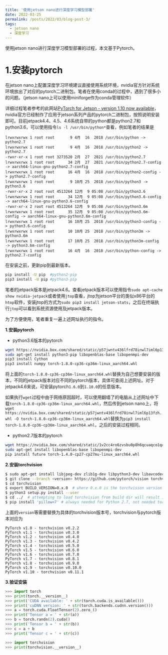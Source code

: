 ```yaml
---
title: '使用jetson nano进行深度学习模型部署'
date: 2022-03-25
permalink: /posts/2022/03/blog-post-3/
tags:
  - jetson nano
  - 深度学习
---
```


使用jetson nano进行深度学习模型部署的过程，本文基于Pytorch。

# 1.安装pytorch

在jetson nano上配置深度学习环境建议直接使用系统环境，nvidia官方针对系统环境放出了对应的pytorch二进制包。笔者在使用conda的过程中，遇到了很多小的问题。（jetson nano上可以使用miniforge作为conda管理软件）

详细过程笔者参考的此网站[PyTorch for Jetson - version 1.10 now available](https://forums.developer.nvidia.com/t/pytorch-for-jetson-version-1-10-now-available/72048)，nvidia官方已经制作了应用于jetson系列产品的pytorch二进制包，按照说明安装即可。目前jetpack4.4、4.5、4.6系统自带的python都是python2.7和python3.6，可以使用指令`ls -l /usr/bin/python*`查看，例如笔者的结果是
```
lrwxrwxrwx 1 root root       9 4月  16  2018 /usr/bin/python -> python2.7
lrwxrwxrwx 1 root root       9 4月  16  2018 /usr/bin/python2 -> python2.7
-rwxr-xr-x 1 root root 3273520 2月  27  2021 /usr/bin/python2.7
lrwxrwxrwx 1 root root      34 2月  27  2021 /usr/bin/python2.7-config -> aarch64-linux-gnu-python2.7-config
lrwxrwxrwx 1 root root      16 4月  16  2018 /usr/bin/python2-config -> python2.7-config
lrwxrwxrwx 1 root root       9 10月 25  2018 /usr/bin/python3 -> python3.6
-rwxr-xr-x 2 root root 4513264 12月  9 05:08 /usr/bin/python3.6
lrwxrwxrwx 1 root root      34 12月  9 05:08 /usr/bin/python3.6-config -> aarch64-linux-gnu-python3.6-config
-rwxr-xr-x 2 root root 4513264 12月  9 05:08 /usr/bin/python3.6m
lrwxrwxrwx 1 root root      35 12月  9 05:08 /usr/bin/python3.6m-config -> aarch64-linux-gnu-python3.6m-config
lrwxrwxrwx 1 root root      16 10月 25  2018 /usr/bin/python3-config -> python3.6-config
lrwxrwxrwx 1 root root      10 10月 25  2018 /usr/bin/python3m -> python3.6m
lrwxrwxrwx 1 root root      17 10月 25  2018 /usr/bin/python3m-config -> python3.6m-config
lrwxrwxrwx 1 root root      16 4月  16  2018 /usr/bin/python-config -> python2.7-config
```

在安装之前，更新pip到最新版本。
```bash
pip install -U pip  #python2-pip
pip3 install -U pip #python3-pip
```

笔者的jetpack版本是jetpack4.6。查看jetpack版本可以使用指令`sudo apt-cache show nvidia-jetpack`或者使用`jtop`查看，jtop为jetson平台的类似x86平台的`htop`软件，安装jtop的方式为`sudo pip3 install jetson-stats`，之后在终端执行`jtop`可以看到系统资源使用及jetpack版本。

为了方便使用，笔者重复一遍上述网址执行的指令。

**1.安装pytorch**

* python3.6版本的pytorch

```bash
wget https://nvidia.box.com/shared/static/p57jwntv436lfrd78inwl7iml6p13fzh.whl -O torch-1.8.0-cp36-cp36m-linux_aarch64.whl
sudo apt-get install python3-pip libopenblas-base libopenmpi-dev 
pip3 install Cython
pip3 install numpy torch-1.8.0-cp36-cp36m-linux_aarch64.whl
```

将上面的`torch-1.8.0-cp36-cp36m-linux_aarch64.whl`替换为自己想要安装的版本，不同的jetpack版本对应不同的pytorch版本，具体可查阅上述网址。对于jetpack4.6来说，可安装pytorch`1.6.0`到`1.10.0`的任意版本。

如果执行`wget`过程中由于网络原因超时，可以使用翻墙了的电脑从上述网址中下载`torch-1.8.0-cp36-cp36m-linux_aarch64.whl`，然后传到jetson nano上，将`wget https://nvidia.box.com/shared/static/p57jwntv436lfrd78inwl7iml6p13fzh.whl -O torch-1.8.0-cp36-cp36m-linux_aarch64.whl`替换为`pip3 install torch-1.8.0-cp36-cp36m-linux_aarch64.whl`，之后的安装过程相同。

* python2.7版本的pytorch

```bash
wget https://nvidia.box.com/shared/static/1v2cc4ro6zvsbu0p8h6qcuaqco1qcsif.whl -O torch-1.4.0-cp27-cp27mu-linux_aarch64.whl
sudo apt-get install libopenblas-base libopenmpi-dev 
pip install future torch-1.4.0-cp27-cp27mu-linux_aarch64.whl
```

**2.安装torchvision**

```bash
$ sudo apt-get install libjpeg-dev zlib1g-dev libpython3-dev libavcodec-dev libavformat-dev libswscale-dev
$ git clone --branch <version> https://github.com/pytorch/vision torchvision   # see below for version of torchvision to download
$ cd torchvision
$ export BUILD_VERSION=0.x.0  # where 0.x.0 is the torchvision version  
$ python3 setup.py install --user
$ cd ../  # attempting to load torchvision from build dir will result in import error
$ pip install 'pillow<7' # always needed for Python 2.7, not needed torchvision v0.5.0+ with Python 3.6
```

上面的`version`等需要替换为具体的torchvision版本号，torchvision与pytorch版本对应为
```
PyTorch v1.0 - torchvision v0.2.2
PyTorch v1.1 - torchvision v0.3.0
PyTorch v1.2 - torchvision v0.4.0
PyTorch v1.3 - torchvision v0.4.2
PyTorch v1.4 - torchvision v0.5.0
PyTorch v1.5 - torchvision v0.6.0
PyTorch v1.6 - torchvision v0.7.0
PyTorch v1.7 - torchvision v0.8.1
PyTorch v1.8 - torchvision v0.9.0
PyTorch v1.9 - torchvision v0.10.0
PyTorch v1.10 - torchvision v0.11.1
```

**3.验证安装**

```python
>>> import torch
>>> print(torch.__version__)
>>> print('CUDA available: ' + str(torch.cuda.is_available()))
>>> print('cuDNN version: ' + str(torch.backends.cudnn.version()))
>>> a = torch.cuda.FloatTensor(2).zero_()
>>> print('Tensor a = ' + str(a))
>>> b = torch.randn(2).cuda()
>>> print('Tensor b = ' + str(b))
>>> c = a + b
>>> print('Tensor c = ' + str(c))

>>> import torchvision
>>> print(torchvision.__version__)
```

